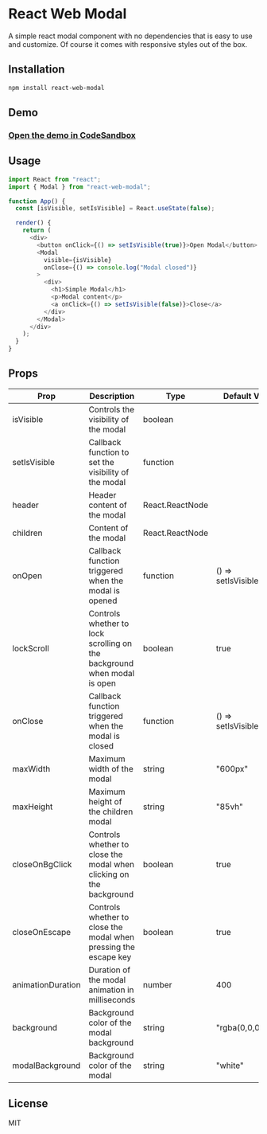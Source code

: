 # React Web Modal

A simple react modal component with no dependencies that is easy to use and customize.
Of course it comes with responsive styles out of the box.

## Installation

```bash
npm install react-web-modal
```

## Demo

### [Open the demo in CodeSandbox](https://codesandbox.io/s/react-web-modal-tj6s6f?file=/src/App.js)

## Usage

```javascript
import React from "react";
import { Modal } from "react-web-modal";

function App() {
  const [isVisible, setIsVisible] = React.useState(false);

  render() {
    return (
      <div>
        <button onClick={() => setIsVisible(true)}>Open Modal</button>
        <Modal
          visible={isVisible}
          onClose={() => console.log("Modal closed")}
        >
          <div>
            <h1>Simple Modal</h1>
            <p>Modal content</p>
            <a onClick={() => setIsVisible(false)}>Close</a>
          </div>
        </Modal>
      </div>
    );
  }
}
```

## Props

| Prop              | Description                                                             | Type            | Default Value             | Required |
| ----------------- | ----------------------------------------------------------------------- | --------------- | ------------------------- | -------- |
| isVisible         | Controls the visibility of the modal                                    | boolean         |                           | Yes      |
| setIsVisible      | Callback function to set the visibility of the modal                    | function        |                           | Yes      |
| header            | Header content of the modal                                             | React.ReactNode |                           | No       |
| children          | Content of the modal                                                    | React.ReactNode |                           | No       |
| onOpen            | Callback function triggered when the modal is opened                    | function        | () => setIsVisible(true)  | No       |
| lockScroll        | Controls whether to lock scrolling on the background when modal is open | boolean         | true                      | No       |
| onClose           | Callback function triggered when the modal is closed                    | function        | () => setIsVisible(false) | No       |
| maxWidth          | Maximum width of the modal                                              | string          | "600px"                   | No       |
| maxHeight         | Maximum height of the children modal                                    | string          | "85vh"                    | No       |
| closeOnBgClick    | Controls whether to close the modal when clicking on the background     | boolean         | true                      | No       |
| closeOnEscape     | Controls whether to close the modal when pressing the escape key        | boolean         | true                      | No       |
| animationDuration | Duration of the modal animation in milliseconds                         | number          | 400                       | No       |
| background        | Background color of the modal background                                | string          | "rgba(0,0,0,0.5)"         | No       |
| modalBackground   | Background color of the modal                                           | string          | "white"                   | No       |

## License

MIT
